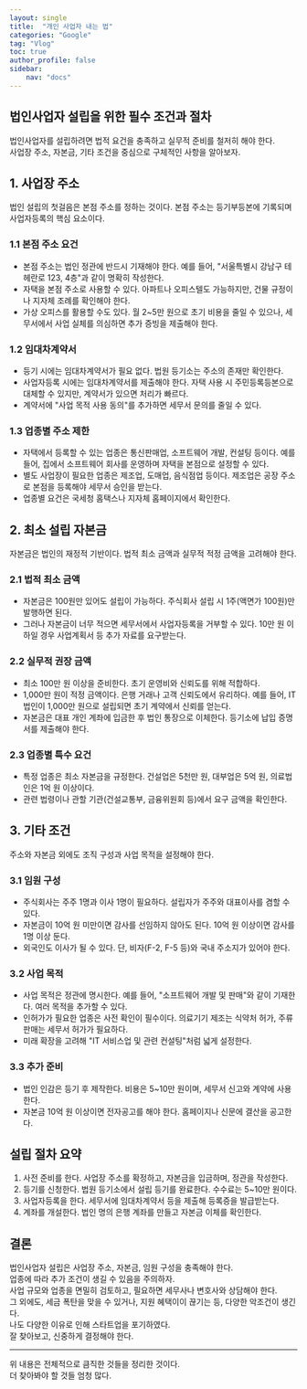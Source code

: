 ```yaml
---
layout: single
title:  "개인 사업자 내는 법"
categories: "Google"
tag: "Vlog"
toc: true
author_profile: false
sidebar:
    nav: "docs"
---
```



## 법인사업자 설립을 위한 필수 조건과 절차

법인사업자를 설립하려면 법적 요건을 충족하고 실무적 준비를 철저히 해야 한다.  
사업장 주소, 자본금, 기타 조건을 중심으로 구체적인 사항을 알아보자.  

## 1. 사업장 주소
법인 설립의 첫걸음은 본점 주소를 정하는 것이다. 본점 주소는 등기부등본에 기록되며 사업자등록의 핵심 요소이다.

### 1.1 본점 주소 요건
- 본점 주소는 법인 정관에 반드시 기재해야 한다. 예를 들어, "서울특별시 강남구 테헤란로 123, 4층"과 같이 명확히 작성한다.
- 자택을 본점 주소로 사용할 수 있다. 아파트나 오피스텔도 가능하지만, 건물 규정이나 지자체 조례를 확인해야 한다.
- 가상 오피스를 활용할 수도 있다. 월 2~5만 원으로 초기 비용을 줄일 수 있으나, 세무서에서 사업 실체를 의심하면 추가 증빙을 제출해야 한다.

### 1.2 임대차계약서
- 등기 시에는 임대차계약서가 필요 없다. 법원 등기소는 주소의 존재만 확인한다.
- 사업자등록 시에는 임대차계약서를 제출해야 한다. 자택 사용 시 주민등록등본으로 대체할 수 있지만, 계약서가 있으면 처리가 빠르다.
- 계약서에 "사업 목적 사용 동의"를 추가하면 세무서 문의를 줄일 수 있다.

### 1.3 업종별 주소 제한
- 자택에서 등록할 수 있는 업종은 통신판매업, 소프트웨어 개발, 컨설팅 등이다. 예를 들어, 집에서 소프트웨어 회사를 운영하며 자택을 본점으로 설정할 수 있다.
- 별도 사업장이 필요한 업종은 제조업, 도매업, 음식점업 등이다. 제조업은 공장 주소로 본점을 등록해야 세무서 승인을 받는다.
- 업종별 요건은 국세청 홈택스나 지자체 홈페이지에서 확인한다.


## 2. 최소 설립 자본금
자본금은 법인의 재정적 기반이다. 법적 최소 금액과 실무적 적정 금액을 고려해야 한다.

### 2.1 법적 최소 금액
- 자본금은 100원만 있어도 설립이 가능하다. 주식회사 설립 시 1주(액면가 100원)만 발행하면 된다.
- 그러나 자본금이 너무 적으면 세무서에서 사업자등록을 거부할 수 있다. 10만 원 이하일 경우 사업계획서 등 추가 자료를 요구받는다.

### 2.2 실무적 권장 금액
- 최소 100만 원 이상을 준비한다. 초기 운영비와 신뢰도를 위해 적합하다.
- 1,000만 원이 적정 금액이다. 은행 거래나 고객 신뢰도에서 유리하다. 예를 들어, IT 법인이 1,000만 원으로 설립되면 초기 계약에서 신뢰를 얻는다.
- 자본금은 대표 개인 계좌에 입금한 후 법인 통장으로 이체한다. 등기소에 납입 증명서를 제출해야 한다.

### 2.3 업종별 특수 요건
- 특정 업종은 최소 자본금을 규정한다. 건설업은 5천만 원, 대부업은 5억 원, 의료법인은 1억 원 이상이다.
- 관련 법령이나 관할 기관(건설교통부, 금융위원회 등)에서 요구 금액을 확인한다.


## 3. 기타 조건
주소와 자본금 외에도 조직 구성과 사업 목적을 설정해야 한다.

### 3.1 임원 구성
- 주식회사는 주주 1명과 이사 1명이 필요하다. 설립자가 주주와 대표이사를 겸할 수 있다.
- 자본금이 10억 원 미만이면 감사를 선임하지 않아도 된다. 10억 원 이상이면 감사를 1명 이상 둔다.
- 외국인도 이사가 될 수 있다. 단, 비자(F-2, F-5 등)와 국내 주소지가 있어야 한다.

### 3.2 사업 목적
- 사업 목적은 정관에 명시한다. 예를 들어, "소프트웨어 개발 및 판매"와 같이 기재한다. 여러 목적을 추가할 수 있다.
- 인허가가 필요한 업종은 사전 확인이 필수이다. 의료기기 제조는 식약처 허가, 주류 판매는 세무서 허가가 필요하다.
- 미래 확장을 고려해 "IT 서비스업 및 관련 컨설팅"처럼 넓게 설정한다.

### 3.3 추가 준비
- 법인 인감은 등기 후 제작한다. 비용은 5~10만 원이며, 세무서 신고와 계약에 사용한다.
- 자본금 10억 원 이상이면 전자공고를 해야 한다. 홈페이지나 신문에 결산을 공고한다.


## 설립 절차 요약
1. 사전 준비를 한다. 사업장 주소를 확정하고, 자본금을 입금하며, 정관을 작성한다.
2. 등기를 신청한다. 법원 등기소에서 설립 등기를 완료한다. 수수료는 5~10만 원이다.
3. 사업자등록을 한다. 세무서에 임대차계약서 등을 제출해 등록증을 발급받는다.
4. 계좌를 개설한다. 법인 명의 은행 계좌를 만들고 자본금 이체를 확인한다.


## 결론
법인사업자 설립은 사업장 주소, 자본금, 임원 구성을 충족해야 한다.  
업종에 따라 추가 조건이 생길 수 있음을 주의하자.    
사업 규모와 업종을 면밀히 검토하고, 필요하면 세무사나 변호사와 상담해야 한다.  
그 외에도, 세금 폭탄을 맞을 수 있거나, 지원 혜택이이 끊기는 등, 다양한 악조건이 생긴다.  
나도 다양한 이유로 인해 스타트업을 포기하였다.  
잘 찾아보고, 신중하게 결정해야 한다.  

---
위 내용은 전체적으로 큼직한 것들을 정리한 것이다.  
더 찾아봐야 할 것들 엄청 많다.  